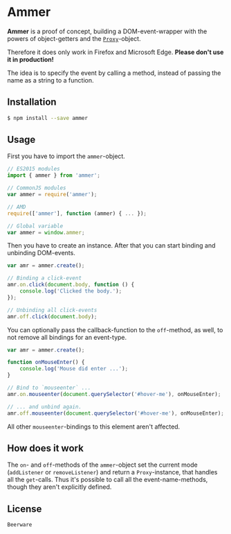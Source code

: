 Ammer
====

**Ammer** is a proof of concept, building a DOM-event-wrapper with the powers of object-getters and the [`Proxy`](https://developer.mozilla.org/de/docs/Web/JavaScript/Reference/Global_Objects/Proxy)-object.

Therefore it does only work in Firefox and Microsoft Edge. **Please don't use it in production!**

The idea is to specify the event by calling a method, instead of passing the name as a string to a function.

## Installation

```bash
$ npm install --save ammer
```

## Usage

First you have to import the `ammer`-object.

```javascript
// ES2015 modules
import { ammer } from 'ammer';

// CommonJS modules
var ammer = require('ammer');

// AMD
require(['ammer'], function (ammer) { ... });

// Global variable
var ammer = window.ammer;
```

Then you have to create an instance. After that you can start binding and unbinding DOM-events.

```javascript
var amr = ammer.create();

// Binding a click-event
amr.on.click(document.body, function () {
    console.log('Clicked the body.');
});

// Unbinding all click-events
amr.off.click(document.body);
```

You can optionally pass the callback-function to the `off`-method, as well, to not remove all bindings for an event-type.

```javascript
var amr = ammer.create();

function onMouseEnter() {
    console.log('Mouse did enter ...');
}

// Bind to `mouseenter` ...
amr.on.mouseenter(document.querySelector('#hover-me'), onMouseEnter);

// ... and unbind again.
amr.off.mouseenter(document.querySelector('#hover-me'), onMouseEnter);
```

All other `mouseenter`-bindings to this element aren't affected.

## How does it work

The `on`- and `off`-methods of the `ammer`-object set the current mode (`addListener` or `removeListener`) and return a `Proxy`-instance, that handles all the `get`-calls. Thus it's possible to call all the event-name-methods, though they aren't explicitly defined.

## License

```
Beerware
```
